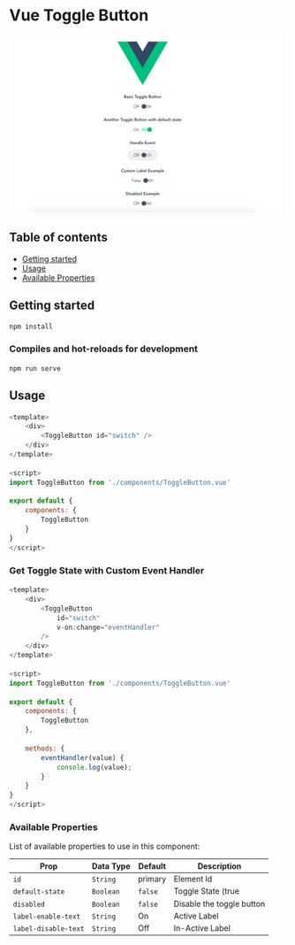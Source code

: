 # Vue Toggle Button

![Vue Toggle Button](./screenshot.png?raw=true "Vue Toggle Button")

## Table of contents

- [Getting started](#getting-started)
- [Usage](#usage)
- [Available Properties](#available-properties)

## Getting started

```
npm install
```

### Compiles and hot-reloads for development
```
npm run serve
```

## Usage
```js
<template>
    <div>
        <ToggleButton id="switch" />
    </div>
</template>

<script>
import ToggleButton from './components/ToggleButton.vue'

export default {
    components: {
        ToggleButton
    }
}
</script>
```

### Get Toggle State with Custom Event Handler
```js
<template>
    <div>
        <ToggleButton 
            id="switch"
            v-on:change="eventHandler"
        />
    </div>
</template>

<script>
import ToggleButton from './components/ToggleButton.vue'

export default {
    components: {
        ToggleButton
    },

    methods: {
        eventHandler(value) {
            console.log(value);
        }
    }
}
</script>
```

### Available Properties

List of available properties to use in this component:

Prop            | Data Type         | Default           | Description
--------------- |------------------ |------------------ |--------------
`id`            | `String`          | primary           | Element Id
`default-state`  | `Boolean`         | `false`           | Toggle State (true | false)
`disabled`      | `Boolean`         | `false`           | Disable the toggle button
`label-enable-text`   | `String`          | On                | Active Label
`label-disable-text`    | `String`          | Off               | In-Active Label

